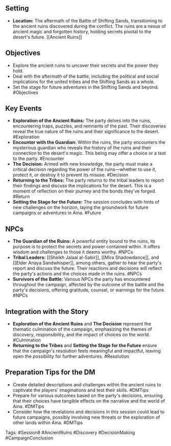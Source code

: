 

## Setting
- **Location:** The aftermath of the Battle of Shifting Sands, transitioning to the ancient ruins discovered during the conflict. The ruins are a nexus of ancient magic and forgotten history, holding secrets pivotal to the desert's future. [[Ancient Ruins]]

## Objectives
- Explore the ancient ruins to uncover their secrets and the power they hold.
- Deal with the aftermath of the battle, including the political and social implications for the united tribes and the Shifting Sands as a whole.
- Set the stage for future adventures in the Shifting Sands and beyond. #Objectives

## Key Events
- **Exploration of the Ancient Ruins:** The party delves into the ruins, encountering traps, puzzles, and remnants of the past. Their discoveries reveal the true nature of the ruins and their significance to the desert. #Exploration
- **Encounter with the Guardian:** Within the ruins, the party encounters the mysterious guardian who reveals the history of the ruins and their connection to the desert's magic. This being may offer a choice or a test to the party. #Encounter
- **The Decision:** Armed with new knowledge, the party must make a critical decision regarding the power of the ruins—whether to use it, protect it, or destroy it to prevent its misuse. #Decision
- **Returning to the Tribes:** The party returns to the tribal leaders to report their findings and discuss the implications for the desert. This is a moment of reflection on their journey and the bonds they've forged. #Return
- **Setting the Stage for the Future:** The session concludes with hints of new challenges on the horizon, laying the groundwork for future campaigns or adventures in Aina. #Future

## NPCs
- **The Guardian of the Ruins:** A powerful entity bound to the ruins, its purpose is to protect the secrets and power contained within. It offers wisdom and challenges to those it deems worthy. #NPCs
- **Tribal Leaders:** [[Sheikh Jalaal al-Sabir]], [[Mira Shadowdance]], and [[Elder Anaya Sandwhisper]], among others, gather to hear the party's report and discuss the future. Their reactions and decisions will reflect the party's actions and the choices made in the ruins. #NPCs
- **Survivors of the Battle:** Various NPCs the party has encountered throughout the campaign, affected by the outcome of the battle and the party's decisions, offering gratitude, counsel, or warnings for the future. #NPCs

## Integration with the Story
- **Exploration of the Ancient Ruins** and **The Decision** represent the thematic culmination of the campaign, emphasizing the themes of discovery, responsibility, and the impact of choices on the world. #Culmination
- **Returning to the Tribes** and **Setting the Stage for the Future** ensure that the campaign's resolution feels meaningful and impactful, leaving open the possibility for further adventures. #Resolution

## Preparation Tips for the DM
- Create detailed descriptions and challenges within the ancient ruins to captivate the players' imaginations and test their skills. #DMTips
- Prepare for various outcomes based on the party's decisions, ensuring that their choices have tangible effects on the narrative and the world of Aina. #DMTips
- Consider how the revelations and decisions in this session could lead to future campaigns, possibly involving new threats or the exploration of other lands within Aina. #DMTips

Tags: #Session8 #AncientRuins #Discovery #DecisionMaking #CampaignConclusion
